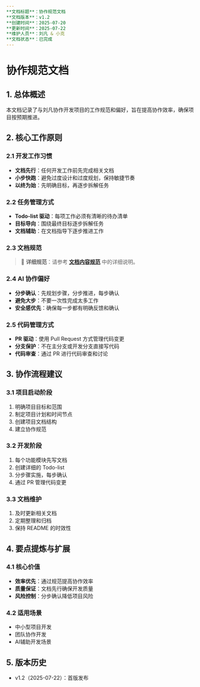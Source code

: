 ```yaml
---
**文档标题**：协作规范文档
**文档版本**：v1.2
**创建时间**：2025-07-20
**更新时间**：2025-07-22
**维护人员**：刘凡 & 小克
**文档状态**：已完成
---
```


# 协作规范文档

## 1. 总体概述

本文档记录了与刘凡协作开发项目的工作规范和偏好，旨在提高协作效率，确保项目按预期推进。

## 2. 核心工作原则

### 2.1 开发工作习惯

- **文档先行**：任何开发工作前先完成相关文档
- **小步快跑**：避免过度设计和过度规划，保持敏捷节奏
- **以终为始**：先明确目标，再逐步拆解任务

### 2.2 任务管理方式

- **Todo-list 驱动**：每项工作必须有清晰的待办清单
- **目标导向**：围绕最终目标逐步拆解任务
- **文档辅助**：在文档指导下逐步推进工作

### 2.3 文档规范

> 📝 **详细规范**：请参考 **[文档内容规范](03-content-standards.md)** 中的详细说明。

### 2.4 AI 协作偏好

- **分步确认**：先规划步骤，分步推进，每步确认
- **避免大步**：不要一次性完成太多工作
- **安全感优先**：确保每一步都有明确反馈和确认

### 2.5 代码管理方式

- **PR 驱动**：使用 Pull Request 方式管理代码变更
- **分支保护**：不在主分支或开发分支直接写代码
- **代码审查**：通过 PR 进行代码审查和讨论

## 3. 协作流程建议

### 3.1 项目启动阶段

1. 明确项目目标和范围
2. 制定项目计划和时间节点
3. 创建项目文档结构
4. 建立协作规范

### 3.2 开发阶段

1. 每个功能模块先写文档
2. 创建详细的 Todo-list
3. 分步骤实施，每步确认
4. 通过 PR 管理代码变更

### 3.3 文档维护

1. 及时更新相关文档
2. 定期整理和归档
3. 保持 README 的时效性

## 4. 要点提炼与扩展

### 4.1 核心价值

- **效率优先**：通过规范提高协作效率
- **质量保证**：文档先行确保开发质量
- **风险控制**：分步确认降低项目风险

### 4.2 适用场景

- 中小型项目开发
- 团队协作开发
- AI辅助开发场景

## 5. 版本历史

- v1.2（2025-07-22）：首版发布
